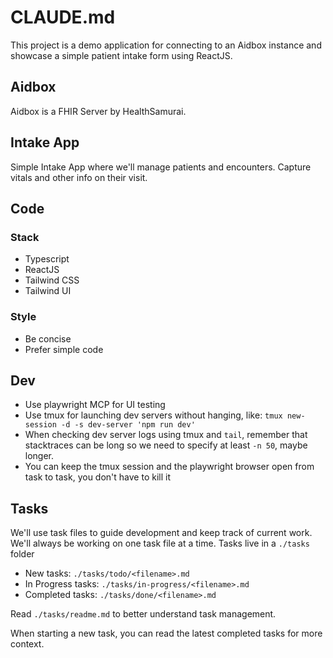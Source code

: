 # CLAUDE.md

This project is a demo application for connecting to an Aidbox instance and showcase a simple patient intake form using ReactJS.

## Aidbox

Aidbox is a FHIR Server by HealthSamurai.

## Intake App

Simple Intake App where we'll manage patients and encounters. Capture vitals and other info on their visit.

## Code

### Stack

- Typescript
- ReactJS
- Tailwind CSS
- Tailwind UI

### Style

- Be concise
- Prefer simple code

## Dev

- Use playwright MCP for UI testing
- Use tmux for launching dev servers without hanging, like: `tmux new-session -d -s dev-server 'npm run dev'` 
- When checking dev server logs using tmux and `tail`, remember that stacktraces can be long so we need to specify at least `-n 50`, maybe longer.
- You can keep the tmux session and the playwright browser open from task to task, you don't have to kill it

## Tasks

We'll use task files to guide development and keep track of current work. We'll always be working on one task file at a time. Tasks live in a `./tasks` folder

- New tasks: `./tasks/todo/<filename>.md`
- In Progress tasks: `./tasks/in-progress/<filename>.md`
- Completed tasks: `./tasks/done/<filename>.md`

Read `./tasks/readme.md` to better understand task management.

When starting a new task, you can read the latest completed tasks for more context.
